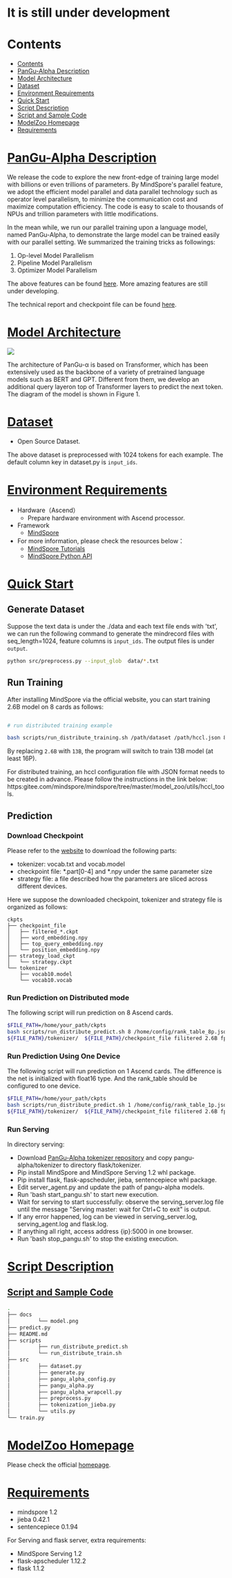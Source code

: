 
# It is still under development

# Contents

- [Contents](#contents)
- [PanGu-Alpha Description](#pangu-description)
- [Model Architecture](#model-architecture)
- [Dataset](#dataset)
- [Environment Requirements](#environment-requirements)
- [Quick Start](#quick-start)
- [Script Description](#script-description)
- [Script and Sample Code](#script-and-sample-code)
- [ModelZoo Homepage](#modelzoo-homepage)
- [Requirements](#requirements)

# [PanGu-Alpha Description](#pangu-description)

We release the code to explore the new front-edge of training large model with billions or even trillions of parameters.
By MindSpore's parallel feature, we adopt the efficient model parallel and data parallel technology such as operator level parallelism,
to minimize the communication cost and maximize computation efficiency.
The code is easy to scale to thousands of NPUs and trillion parameters with little modifications.

In the mean while, we run our parallel training upon a language model, named PanGu-Alpha, to demonstrate the large model can be trained easily
with our parallel setting. We summarized the training tricks as followings:

1. Op-level Model Parallelism
2. Pipeline Model Parallelism
3. Optimizer Model Parallelism

The above features can be found [here](https://www.mindspore.cn/doc/programming_guide/en/r1.2/auto_parallel.html).
More amazing features are still under developing.

The technical report and checkpoint file can be found [here](https://git.openi.org.cn/PCL-Platform.Intelligence/PanGu-AIpha).

# [Model Architecture](#contents)

![](./docs/model.png)

The architecture of PanGu-α is based on Transformer, which has been extensively used as the backbone of a variety of
pretrained language models such as BERT and GPT. Different from them, we develop an additional query layeron top of
Transformer layers to predict the next token. The diagram of the model is shown in Figure 1.

# [Dataset](#dataset)

- Open Source Dataset.

The above dataset is preprocessed with 1024 tokens for each example. The default column key in dataset.py is `input_ids`.

# [Environment Requirements](#contents)

- Hardware（Ascend）
    - Prepare hardware environment with Ascend processor.
- Framework
    - [MindSpore](https://gitee.com/mindspore/mindspore)
- For more information, please check the resources below：
    - [MindSpore Tutorials](https://www.mindspore.cn/tutorial/training/en/master/index.html)
    - [MindSpore Python API](https://www.mindspore.cn/doc/api_python/en/master/index.html)

# [Quick Start](#contents)

## Generate Dataset

Suppose the text data is under the ./data and each text file ends with 'txt', we can run the following command to generate the mindrecord files with seq_length=1024, feature columns is `input_ids`. The output files is under
`output`.

```bash
python src/preprocess.py --input_glob  data/*.txt
```

## Run Training

After installing MindSpore via the official website, you can start training 2.6B model
on 8 cards as follows:

```bash

# run distributed training example

bash scripts/run_distribute_training.sh /path/dataset /path/hccl.json 8 fp32 2.6B

```

By replacing `2.6B` with `13B`, the program will switch to train 13B model (at least 16P).

For distributed training, an hccl configuration file with JSON format needs to be created in advance.
Please follow the instructions in the link below:
https:gitee.com/mindspore/mindspore/tree/master/model_zoo/utils/hccl_tools.

## Prediction

### Download Checkpoint

Please refer to the [website](https://git.openi.org.cn/PCL-Platform.Intelligence/PanGu-Alpha) to download the following parts:

- tokenizer: vocab.txt and vocab.model
- checkpoint file: \*.part\[0-4\] and *.npy under the same parameter size
- strategy file: a file described how the parameters are sliced across different devices.

Here we suppose the downloaded checkpoint, tokenizer and strategy file is organized as follows:

```shell
ckpts
├── checkpoint_file
│   ├── filtered_*.ckpt
│   ├── word_embedding.npy
│   ├── top_query_embedding.npy
│   └── position_embedding.npy
├── strategy_load_ckpt
│   └── strategy.ckpt
└── tokenizer
    ├── vocab10.model
    └── vocab10.vocab
```

### Run Prediction on Distributed mode

The following script will run prediction on 8 Ascend cards.

```bash
$FILE_PATH=/home/your_path/ckpts
bash scripts/run_distribute_predict.sh 8 /home/config/rank_table_8p.json ${FILE_PATH}/strategy_load_ckpt/strategy.ckpt \
${FILE_PATH}/tokenizer/  ${FILE_PATH}/checkpoint_file filitered 2.6B fp32
```

### Run Prediction Using One Device

The following script will run prediction on 1 Ascend cards. The difference is the net is initialized with float16 type.
And the rank_table should be configured to one device.

```bash
$FILE_PATH=/home/your_path/ckpts
bash scripts/run_distribute_predict.sh 1 /home/config/rank_table_1p.json ${FILE_PATH}/strategy_load_ckpt/strategy.ckpt \
${FILE_PATH}/tokenizer/  ${FILE_PATH}/checkpoint_file filitered 2.6B fp16
```

### Run Serving

In directory serving:

- Download [PanGu-Alpha tokenizer repository](https://git.openi.org.cn/PCL-Platform.Intelligence/PanGu-Alpha.git) and copy pangu-alpha/tokenizer to directory flask/tokenizer.
- Pip install MindSpore and MindSpore Serving 1.2 whl package.
- Pip install flask, flask-apscheduler, jieba, sentencepiece whl package.
- Edit server_agent.py and update the path of pangu-alpha models.
- Run 'bash start_pangu.sh' to start new execution.
- Wait for serving to start successfully: observe the serving_server.log file until the message "Serving master: wait for Ctrl+C to exit" is output.
- If any error happened, log can be viewed in serving_server.log, serving_agent.log and flask.log.
- If anything all right, access address {ip}:5000 in one browser.
- Run 'bash stop_pangu.sh' to stop the existing execution.

# [Script Description](#contents)

## [Script and Sample Code](#contents)

```bash
.
├── docs
│         └── model.png
├── predict.py
├── README.md
├── scripts
│         ├── run_distribute_predict.sh
│         └── run_distribute_train.sh
├── src
│         ├── dataset.py
│         ├── generate.py
│         ├── pangu_alpha_config.py
│         ├── pangu_alpha.py
│         ├── pangu_alpha_wrapcell.py
│         ├── preprocess.py
│         ├── tokenization_jieba.py
│         └── utils.py
└── train.py
```

# [ModelZoo Homepage](#contents)

Please check the official [homepage](https://gitee.com/mindspore/mindspore/tree/master/model_zoo).

# [Requirements](#contents)

- mindspore 1.2
- jieba 0.42.1
- sentencepiece 0.1.94

For Serving and flask server, extra requirements:

- MindSpore Serving 1.2
- flask-apscheduler 1.12.2
- flask 1.1.2
